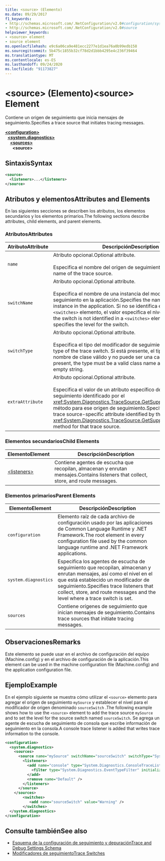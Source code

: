 ```yaml
---
title: <source> (Elemento)
ms.date: 09/29/2017
f1_keywords:
- http://schemas.microsoft.com/.NetConfiguration/v2.0#configuration/system.diagnostics/sources/source
- http://schemas.microsoft.com/.NetConfiguration/v2.0#source
helpviewer_keywords:
- <source> element
- source element
ms.openlocfilehash: e9c6a06ca9e481ecc2277e1d1ea76a0b99edb158
ms.sourcegitcommit: 5b475c1855b32cf78d2d1bbb4295e4c236f39464
ms.translationtype: MT
ms.contentlocale: es-ES
ms.lasthandoff: 09/24/2020
ms.locfileid: "91173827"
---
```

# <a name="source-element"></a><span data-ttu-id="bc6fd-102">\<source> (Elemento)</span><span class="sxs-lookup"><span data-stu-id="bc6fd-102">\<source> Element</span></span>

<span data-ttu-id="bc6fd-103">Contiene un origen de seguimiento que inicia mensajes de seguimiento.</span><span class="sxs-lookup"><span data-stu-id="bc6fd-103">Specifies a trace source that initiates tracing messages.</span></span>  

[**\<configuration>**](../configuration-element.md)\
&nbsp;&nbsp;[**\<system.diagnostics>**](system-diagnostics-element.md)\
&nbsp;&nbsp;&nbsp;&nbsp;[**\<sources>**](sources-element.md)\
&nbsp;&nbsp;&nbsp;&nbsp;&nbsp;&nbsp;**\<source>**

## <a name="syntax"></a><span data-ttu-id="bc6fd-104">Sintaxis</span><span class="sxs-lookup"><span data-stu-id="bc6fd-104">Syntax</span></span>  
  
```xml  
<source>
  <listeners>...</listeners>  
</source>  
```  
  
## <a name="attributes-and-elements"></a><span data-ttu-id="bc6fd-105">Atributos y elementos</span><span class="sxs-lookup"><span data-stu-id="bc6fd-105">Attributes and Elements</span></span>  

 <span data-ttu-id="bc6fd-106">En las siguientes secciones se describen los atributos, los elementos secundarios y los elementos primarios.</span><span class="sxs-lookup"><span data-stu-id="bc6fd-106">The following sections describe attributes, child elements, and parent elements.</span></span>  
  
### <a name="attributes"></a><span data-ttu-id="bc6fd-107">Atributos</span><span class="sxs-lookup"><span data-stu-id="bc6fd-107">Attributes</span></span>  
  
|<span data-ttu-id="bc6fd-108">Atributo</span><span class="sxs-lookup"><span data-stu-id="bc6fd-108">Attribute</span></span>|<span data-ttu-id="bc6fd-109">Descripción</span><span class="sxs-lookup"><span data-stu-id="bc6fd-109">Description</span></span>|  
|---------------|-----------------|  
|`name`|<span data-ttu-id="bc6fd-110">Atributo opcional.</span><span class="sxs-lookup"><span data-stu-id="bc6fd-110">Optional attribute.</span></span><br /><br /> <span data-ttu-id="bc6fd-111">Especifica el nombre del origen de seguimiento.</span><span class="sxs-lookup"><span data-stu-id="bc6fd-111">Specifies the name of the trace source.</span></span>|  
|`switchName`|<span data-ttu-id="bc6fd-112">Atributo opcional.</span><span class="sxs-lookup"><span data-stu-id="bc6fd-112">Optional attribute.</span></span><br /><br /> <span data-ttu-id="bc6fd-113">Especifica el nombre de una instancia del modificador de seguimiento en la aplicación.</span><span class="sxs-lookup"><span data-stu-id="bc6fd-113">Specifies the name of a trace switch instance in the application.</span></span> <span data-ttu-id="bc6fd-114">Si no se identifica el modificador en un `<switches>` elemento, el valor especifica el nivel del modificador.</span><span class="sxs-lookup"><span data-stu-id="bc6fd-114">If the switch is not identified in a `<switches>` element, the value specifies the level for the switch.</span></span>|  
|`switchType`|<span data-ttu-id="bc6fd-115">Atributo opcional.</span><span class="sxs-lookup"><span data-stu-id="bc6fd-115">Optional attribute.</span></span><br /><br /> <span data-ttu-id="bc6fd-116">Especifica el tipo del modificador de seguimiento.</span><span class="sxs-lookup"><span data-stu-id="bc6fd-116">Specifies the type of the trace switch.</span></span> <span data-ttu-id="bc6fd-117">Si está presente, el tipo debe ser un nombre de clase válido y no puede ser una cadena vacía.</span><span class="sxs-lookup"><span data-stu-id="bc6fd-117">If present, the type must be a valid class name and cannot be an empty string.</span></span>|  
|`extraAttribute`|<span data-ttu-id="bc6fd-118">Atributo opcional.</span><span class="sxs-lookup"><span data-stu-id="bc6fd-118">Optional attribute.</span></span><br /><br /> <span data-ttu-id="bc6fd-119">Especifica el valor de un atributo específico del origen de seguimiento identificado por el <xref:System.Diagnostics.TraceSource.GetSupportedAttributes%2A> método para ese origen de seguimiento.</span><span class="sxs-lookup"><span data-stu-id="bc6fd-119">Specifies the value for a trace source-specific attribute identified by the <xref:System.Diagnostics.TraceSource.GetSupportedAttributes%2A> method for that trace source.</span></span>|  
  
### <a name="child-elements"></a><span data-ttu-id="bc6fd-120">Elementos secundarios</span><span class="sxs-lookup"><span data-stu-id="bc6fd-120">Child Elements</span></span>  
  
|<span data-ttu-id="bc6fd-121">Elemento</span><span class="sxs-lookup"><span data-stu-id="bc6fd-121">Element</span></span>|<span data-ttu-id="bc6fd-122">Descripción</span><span class="sxs-lookup"><span data-stu-id="bc6fd-122">Description</span></span>|  
|-------------|-----------------|  
|[\<listeners>](listeners-element-for-source.md)|<span data-ttu-id="bc6fd-123">Contiene agentes de escucha que recopilan, almacenan y enrutan mensajes.</span><span class="sxs-lookup"><span data-stu-id="bc6fd-123">Contains listeners that collect, store, and route messages.</span></span>|  
  
### <a name="parent-elements"></a><span data-ttu-id="bc6fd-124">Elementos primarios</span><span class="sxs-lookup"><span data-stu-id="bc6fd-124">Parent Elements</span></span>  
  
|<span data-ttu-id="bc6fd-125">Elemento</span><span class="sxs-lookup"><span data-stu-id="bc6fd-125">Element</span></span>|<span data-ttu-id="bc6fd-126">Descripción</span><span class="sxs-lookup"><span data-stu-id="bc6fd-126">Description</span></span>|  
|-------------|-----------------|  
|`configuration`|<span data-ttu-id="bc6fd-127">Elemento raíz de cada archivo de configuración usado por las aplicaciones de Common Language Runtime y .NET Framework.</span><span class="sxs-lookup"><span data-stu-id="bc6fd-127">The root element in every configuration file used by the common language runtime and .NET Framework applications.</span></span>|  
|`system.diagnostics`|<span data-ttu-id="bc6fd-128">Especifica los agentes de escucha de seguimiento que recopilan, almacenan y enrutan mensajes, así como el nivel en el que está establecido un modificador de seguimiento.</span><span class="sxs-lookup"><span data-stu-id="bc6fd-128">Specifies trace listeners that collect, store, and route messages and the level where a trace switch is set.</span></span>|  
|`sources`|<span data-ttu-id="bc6fd-129">Contiene orígenes de seguimiento que inician mensajes de seguimiento.</span><span class="sxs-lookup"><span data-stu-id="bc6fd-129">Contains trace sources that initiate tracing messages.</span></span>|  
  
## <a name="remarks"></a><span data-ttu-id="bc6fd-130">Observaciones</span><span class="sxs-lookup"><span data-stu-id="bc6fd-130">Remarks</span></span>  

 <span data-ttu-id="bc6fd-131">Este elemento se puede usar en el archivo de configuración del equipo (Machine.config) y en el archivo de configuración de la aplicación.</span><span class="sxs-lookup"><span data-stu-id="bc6fd-131">This element can be used in the machine configuration file (Machine.config) and the application configuration file.</span></span>  
  
## <a name="example"></a><span data-ttu-id="bc6fd-132">Ejemplo</span><span class="sxs-lookup"><span data-stu-id="bc6fd-132">Example</span></span>  

 <span data-ttu-id="bc6fd-133">En el ejemplo siguiente se muestra cómo utilizar el `<source>` elemento para agregar el origen de seguimiento `mySource` y establecer el nivel para el modificador de origen denominado `sourceSwitch` .</span><span class="sxs-lookup"><span data-stu-id="bc6fd-133">The following example shows how to use the `<source>` element to add the trace source `mySource` and to set the level for the source switch named `sourceSwitch`.</span></span> <span data-ttu-id="bc6fd-134">Se agrega un agente de escucha de seguimiento de consola que escribe información de seguimiento en la consola.</span><span class="sxs-lookup"><span data-stu-id="bc6fd-134">A console trace listener is added that writes trace information to the console.</span></span>  
  
```xml  
<configuration>  
  <system.diagnostics>  
    <sources>  
      <source name="mySource" switchName="sourceSwitch" switchType="System.Diagnostics.SourceSwitch"  >  
        <listeners>  
          <add name="console" type="System.Diagnostics.ConsoleTraceListener" >  
            <filter type="System.Diagnostics.EventTypeFilter" initializeData="Error" />  
          </add>  
          <remove name="Default" />  
        </listeners>  
      </source>  
    </sources>  
        <switches>  
           <add name="sourceSwitch" value="Warning" />  
        </switches>
  </system.diagnostics>
</configuration>  
```  
  
## <a name="see-also"></a><span data-ttu-id="bc6fd-135">Consulte también</span><span class="sxs-lookup"><span data-stu-id="bc6fd-135">See also</span></span>

- [<span data-ttu-id="bc6fd-136">Esquema de la configuración de seguimiento y depuración</span><span class="sxs-lookup"><span data-stu-id="bc6fd-136">Trace and Debug Settings Schema</span></span>](index.md)
- [<span data-ttu-id="bc6fd-137">Modificadores de seguimiento</span><span class="sxs-lookup"><span data-stu-id="bc6fd-137">Trace Switches</span></span>](../../../debug-trace-profile/trace-switches.md)

